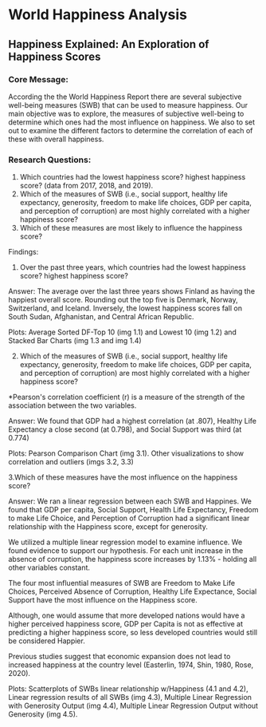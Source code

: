 # World Happiness Analysis
## Happiness Explained: An Exploration of Happiness Scores

### Core Message: 

According the the World Happiness Report there are several subjective well-being measures (SWB) that can be used to measure happiness. Our main objective was to explore, the measures of subjective well-being to determine which ones had the most influence on happiness. We also to set out to examine the different factors to determine the correlation of each of these with overall happiness.


### Research Questions:

1. Which countries had the lowest happiness score? highest happiness score? (data from 2017, 2018, and 2019). 
2. Which of the measures of SWB (i.e., social support, healthy life expectancy, generosity, freedom to make life choices, GDP per capita, and perception of corruption) are most highly correlated with a higher happiness score?
3. Which of these measures are most likely to influence the happiness score? 

Findings: 

1. Over the past three years, which countries had the lowest happiness score? highest happiness score? 

Answer: The average over the last three years shows Finland as having the happiest overall score. Rounding out the top five is Denmark, Norway, Switzerland, and Iceland. Inversely, the lowest happiness scores fall on South Sudan, Afghanistan, and Central African Republic. 

Plots: Average Sorted DF-Top 10 (img 1.1) and Lowest 10 (img 1.2) and Stacked Bar Charts (img 1.3 and img 1.4)

2. Which of the measures of SWB (i.e., social support, healthy life expectancy, generosity, freedom to make life choices, GDP per capita, and perception of corruption) are most highly correlated with a higher happiness score?

*Pearson's correlation coefficient (r) is a measure of the strength of the association between the two variables.

Answer: We found that GDP had a highest correlation  (at .807), Healthy Life Expectancy a close second (at 0.798), and Social Support was third (at 0.774)

Plots: Pearson Comparison Chart (img 3.1). Other visualizations to show correlation and outliers (imgs 3.2, 3.3)

3.Which of these measures have the most influence on the happiness score? 

Answer: 
We ran a linear regression between each SWB and Happines. We found that GDP per capita, Social Support, Health Life Expectancy, Freedom to make Life Choice, and Perception of Corruption had a significant linear relationship with the Happiness score, except for generosity. 

We utilized a multiple linear regression model to examine influence. We found evidence to support our hypothesis. For each unit increase in the absence of corruption, the happiness score increases by 1.13% - holding all other variables constant.

The four most influential measures of SWB are Freedom to Make Life Choices, Perceived Absence of Corruption, Healthy Life Expectance, Social Support have the most influence on the Happiness score.

Although, one would assume that more developed nations would have a higher perceived happiness score, GDP per Capita is not as effective at predicting a higher happiness score, so less developed countries would still be considered Happier.

Previous studies suggest that economic expansion does not lead to increased happiness at the country level (Easterlin, 1974, Shin, 1980, Rose, 2020).

Plots: Scatterplots of SWBs linear relationship w/Happiness  (4.1 and 4.2), Linear regression results of all SWBs (img 4.3), Multiple Linear Regression with Generosity Output (img 4.4), Multiple Linear Regression Output without Generosity (img 4.5).
